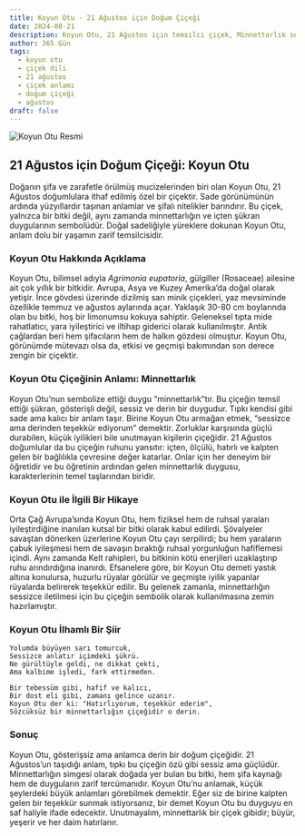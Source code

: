 ```yaml
---
title: Koyun Otu - 21 Ağustos için Doğum Çiçeği
date: 2024-08-21
description: Koyun Otu, 21 Ağustos için temsilci çiçek, Minnettarlık sembolü. Bu çiçeğin ilginç hikayesini, çiçek dilindeki anlamını ve onun güzelliğini öven bir şiiri keşfedin.
author: 365 Gün
tags:
  - koyun otu
  - çiçek dili
  - 21 ağustos
  - çiçek anlamı
  - doğum çiçeği
  - ağustos
draft: false
---
```


![Koyun Otu Resmi](https://cdn.pixabay.com/photo/2020/06/28/14/37/agrimony-flower-5349515_1280.jpg#center)


## 21 Ağustos için Doğum Çiçeği: Koyun Otu

Doğanın şifa ve zarafetle örülmüş mucizelerinden biri olan Koyun Otu, 21 Ağustos doğumlulara ithaf edilmiş özel bir çiçektir. Sade görünümünün ardında yüzyıllardır taşınan anlamlar ve şifalı nitelikler barındırır. Bu çiçek, yalnızca bir bitki değil, aynı zamanda minnettarlığın ve içten şükran duygularının sembolüdür. Doğal sadeliğiyle yüreklere dokunan Koyun Otu, anlam dolu bir yaşamın zarif temsilcisidir.

### Koyun Otu Hakkında Açıklama

Koyun Otu, bilimsel adıyla _Agrimonia eupatoria_, gülgiller (Rosaceae) ailesine ait çok yıllık bir bitkidir. Avrupa, Asya ve Kuzey Amerika’da doğal olarak yetişir. İnce gövdesi üzerinde dizilmiş sarı minik çiçekleri, yaz mevsiminde özellikle temmuz ve ağustos aylarında açar. Yaklaşık 30-80 cm boylarında olan bu bitki, hoş bir limonumsu kokuya sahiptir. Geleneksel tıpta mide rahatlatıcı, yara iyileştirici ve iltihap giderici olarak kullanılmıştır. Antik çağlardan beri hem şifacıların hem de halkın gözdesi olmuştur. Koyun Otu, görünümde mütevazı olsa da, etkisi ve geçmişi bakımından son derece zengin bir çiçektir.

### Koyun Otu Çiçeğinin Anlamı: Minnettarlık

Koyun Otu’nun sembolize ettiği duygu “minnettarlık”tır. Bu çiçeğin temsil ettiği şükran, gösterişli değil, sessiz ve derin bir duygudur. Tıpkı kendisi gibi sade ama kalıcı bir anlam taşır. Birine Koyun Otu armağan etmek, “sessizce ama derinden teşekkür ediyorum” demektir. Zorluklar karşısında güçlü durabilen, küçük iyilikleri bile unutmayan kişilerin çiçeğidir. 21 Ağustos doğumlular da bu çiçeğin ruhunu yansıtır: içten, ölçülü, hatırlı ve kalpten gelen bir bağlılıkla çevresine değer katarlar. Onlar için her deneyim bir öğretidir ve bu öğretinin ardından gelen minnettarlık duygusu, karakterlerinin temel taşlarından biridir.

### Koyun Otu ile İlgili Bir Hikaye

Orta Çağ Avrupa’sında Koyun Otu, hem fiziksel hem de ruhsal yaraları iyileştirdiğine inanılan kutsal bir bitki olarak kabul edilirdi. Şövalyeler savaştan dönerken üzerlerine Koyun Otu çayı serpilirdi; bu hem yaraların çabuk iyileşmesi hem de savaşın bıraktığı ruhsal yorgunluğun hafiflemesi içindi. Aynı zamanda Kelt rahipleri, bu bitkinin kötü enerjileri uzaklaştırıp ruhu arındırdığına inanırdı. Efsanelere göre, bir Koyun Otu demeti yastık altına konulursa, huzurlu rüyalar görülür ve geçmişte iyilik yapanlar rüyalarda belirerek teşekkür edilir. Bu gelenek zamanla, minnettarlığın sessizce iletilmesi için bu çiçeğin sembolik olarak kullanılmasına zemin hazırlamıştır.

### Koyun Otu İlhamlı Bir Şiir

```
Yolumda büyüyen sarı tomurcuk,  
Sessizce anlatır içimdeki şükrü.  
Ne gürültüyle geldi, ne dikkat çekti,  
Ama kalbime işledi, fark ettirmeden.

Bir tebessüm gibi, hafif ve kalıcı,  
Bir dost eli gibi, zamanı gelince uzanır.  
Koyun Otu der ki: "Hatırlıyorum, teşekkür ederim",  
Sözcüksüz bir minnettarlığın çiçeğidir o derin.
```

### Sonuç

Koyun Otu, gösterişsiz ama anlamca derin bir doğum çiçeğidir. 21 Ağustos’un taşıdığı anlam, tıpkı bu çiçeğin özü gibi sessiz ama güçlüdür. Minnettarlığın simgesi olarak doğada yer bulan bu bitki, hem şifa kaynağı hem de duyguların zarif tercümanıdır. Koyun Otu’nu anlamak, küçük şeylerdeki büyük anlamları görebilmek demektir. Eğer siz de birine kalpten gelen bir teşekkür sunmak istiyorsanız, bir demet Koyun Otu bu duyguyu en saf haliyle ifade edecektir. Unutmayalım, minnettarlık bir çiçek gibidir; büyür, yeşerir ve her daim hatırlanır.
